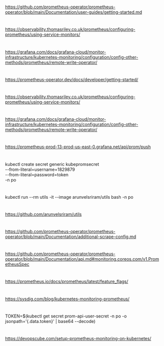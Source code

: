 #
https://github.com/prometheus-operator/prometheus-operator/blob/main/Documentation/user-guides/getting-started.md
#
https://observability.thomasriley.co.uk/prometheus/configuring-prometheus/using-service-monitors/
#
https://grafana.com/docs/grafana-cloud/monitor-infrastructure/kubernetes-monitoring/configuration/config-other-methods/prometheus/remote-write-operator/
#
https://prometheus-operator.dev/docs/developer/getting-started/
#
https://observability.thomasriley.co.uk/prometheus/configuring-prometheus/using-service-monitors/
#
https://grafana.com/docs/grafana-cloud/monitor-infrastructure/kubernetes-monitoring/configuration/config-other-methods/prometheus/remote-write-operator/
#
https://prometheus-prod-13-prod-us-east-0.grafana.net/api/prom/push
#
kubectl create secret generic kubepromsecret \
  --from-literal=username=1829879\
 --from-literal=password=token\
 -n po
#
kubectl run --rm utils -it --image arunvelsriram/utils bash -n po
#
https://github.com/arunvelsriram/utils
#
https://github.com/prometheus-operator/prometheus-operator/blob/main/Documentation/additional-scrape-config.md
#
https://github.com/prometheus-operator/prometheus-operator/blob/main/Documentation/api.md#monitoring.coreos.com/v1.PrometheusSpec
#
https://prometheus.io/docs/prometheus/latest/feature_flags/
#
https://sysdig.com/blog/kubernetes-monitoring-prometheus/
#
TOKEN=$(kubectl get secret prom-api-user-secret -n po -o jsonpath='{.data.token}' | base64 --decode)
#
https://devopscube.com/setup-prometheus-monitoring-on-kubernetes/
